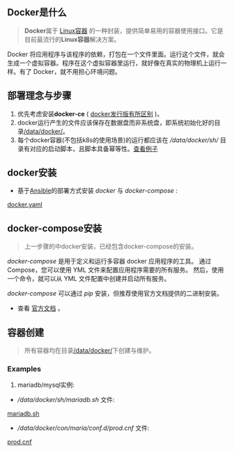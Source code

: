 
## Docker是什么

> **Docker**属于 [Linux容器](https://www.ruanyifeng.com/blog/2018/02/docker-tutorial.html) 的一种封装，提供简单易用的容器使用接口。它是目前最流行的**Linux容器**解决方案。

Docker 将应用程序与该程序的依赖，打包在一个文件里面。运行这个文件，就会生成一个虚拟容器。程序在这个虚拟容器里运行，就好像在真实的物理机上运行一样。有了 Docker，就不用担心环境问题。

## 部署理念与步骤

1. 优先考虑安装**docker-ce** ( [docker发行版有所区别](https://medium.com/devops-dudes/2020-differences-between-docker-ce-and-ee-abd10b646597) )。
2. docker运行产生的文件应该保存在数据盘而非系统盘，即系统初始化好的目录[/data/docker/](centos.md)。
3. 每个docker容器(不包括k8s的使用场景)的运行都应该在 */data/docker/sh/* 目录有对应的启动脚本，且脚本具备幂等性。[查看例子](#Examples)

## docker安装

- 基于[Ansible](ansible.md)的部署方式安装 *docker* 与 *docker-compose* :

[docker.yaml](//gist.githubusercontent.com/tudyzhb/64f8b650684c3816962452e2557dbb6e/raw/docker.yaml ':include :type=code')

## docker-compose安装

> 上一步骤的中docker安装，已经包含docker-compose的安装。

*docker-compose* 是用于定义和运行多容器 docker 应用程序的工具。
通过 Compose，您可以使用 YML 文件来配置应用程序需要的所有服务。
然后，使用一个命令，就可以从 YML 文件配置中创建并启动所有服务。

*docker-compose* 可以通过 *pip* 安装，但推荐使用官方文档提供的二进制安装。

- 查看 [官方文档](https://docs.docker.com/compose/install/#install-compose-on-linux-systems) 。

## 容器创建

> 所有容器均在目录[/data/docker/](centos.md)下创建与维护。

### Examples

1. mariadb/mysql实例:

- */data/docker/sh/mariadb.sh* 文件:

[mariadb.sh](//gist.githubusercontent.com/tudyzhb/c7a647518bd7936650cec24d8129ff13/raw/mariadb.sh ':include :type=code')

- */data/docker/con/maria/conf.d/prod.cnf* 文件:

[prod.cnf](//gist.githubusercontent.com/tudyzhb/c7a647518bd7936650cec24d8129ff13/raw/prod.cnf ':include :type=code')

